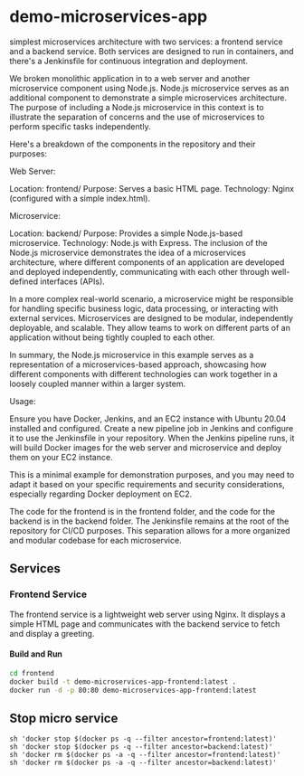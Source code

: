 # demo-microservices-app

simplest microservices architecture with two services: a frontend service and a backend service. Both services are designed to run in containers, and there's a Jenkinsfile for continuous integration and deployment.

We broken monolithic application in to a web server and another microservice component using Node.js.
Node.js microservice serves as an additional component to demonstrate a simple microservices architecture. The purpose of including a Node.js microservice in this context is to illustrate the separation of concerns and the use of microservices to perform specific tasks independently.

Here's a breakdown of the components in the repository and their purposes:

Web Server:

Location: frontend/
Purpose: Serves a basic HTML page.
Technology: Nginx (configured with a simple index.html).

Microservice:

Location: backend/
Purpose: Provides a simple Node.js-based microservice.
Technology: Node.js with Express.
The inclusion of the Node.js microservice demonstrates the idea of a microservices architecture, where different components of an application are developed and deployed independently, communicating with each other through well-defined interfaces (APIs).

In a more complex real-world scenario, a microservice might be responsible for handling specific business logic, data processing, or interacting with external services. Microservices are designed to be modular, independently deployable, and scalable. They allow teams to work on different parts of an application without being tightly coupled to each other.

In summary, the Node.js microservice in this example serves as a representation of a microservices-based approach, showcasing how different components with different technologies can work together in a loosely coupled manner within a larger system.

Usage:

Ensure you have Docker, Jenkins, and an EC2 instance with Ubuntu 20.04 installed and configured.
Create a new pipeline job in Jenkins and configure it to use the Jenkinsfile in your repository.
When the Jenkins pipeline runs, it will build Docker images for the web server and microservice and deploy them on your EC2 instance.

This is a minimal example for demonstration purposes, and you may need to adapt it based on your specific requirements and security considerations, especially regarding Docker deployment on EC2.

The code for the frontend is in the frontend folder, and the code for the backend is in the backend folder. The Jenkinsfile remains at the root of the repository for CI/CD purposes. This separation allows for a more organized and modular codebase for each microservice.

## Services

### Frontend Service

The frontend service is a lightweight web server using Nginx. It displays a simple HTML page and communicates with the backend service to fetch and display a greeting.

#### Build and Run

```bash
cd frontend
docker build -t demo-microservices-app-frontend:latest .
docker run -d -p 80:80 demo-microservices-app-frontend:latest
```
## Stop micro service 
```
sh 'docker stop $(docker ps -q --filter ancestor=frontend:latest)'
sh 'docker stop $(docker ps -q --filter ancestor=backend:latest)'
sh 'docker rm $(docker ps -a -q --filter ancestor=frontend:latest)'
sh 'docker rm $(docker ps -a -q --filter ancestor=backend:latest)'

```
